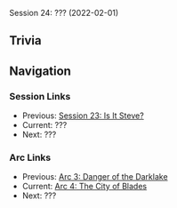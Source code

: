 Session 24: ??? (2022-02-01)


## Trivia

## Navigation
### Session Links
* Previous: [Session 23: Is It Steve?](session23-2022-01-05.md)
* Current: ???
* Next: ???

### Arc Links
* Previous: [Arc 3: Danger of the Darklake](../arc03/info.md)
* Current: [Arc 4: The City of Blades](info.md)
* Next: ???
